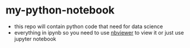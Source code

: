 # my-python-notebook

- this repo will contain python code that need for data science 
- everything in ipynb so you need to use [nbviewer](https://nbviewer.org) to view it or just use jupyter notebook
